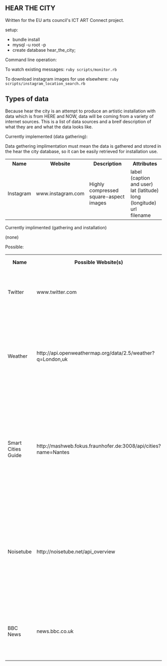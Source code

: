 HEAR THE CITY
-------------

Written for the EU arts council's ICT ART Connect project.

setup:

* bundle install
* mysql -u root -p
* create database hear_the_city;

Command line operation: 

To watch existing messages:
`ruby scripts/monitor.rb`

To download instagram images for use elsewhere:
`ruby scripts/instagram_location_search.rb`

Types of data
-------------

Because hear the city is an attempt to produce an artistic installation with data which is from HERE and NOW, data will be coming from a variety of internet sources. This is a list of data sources and a breif description of what they are and what the data looks like.

Currently implemented (data gathering):

Data gethering implimentation must mean the data is gathered and stored in the hear the city database, so it can be easily retrieved for installation use.

<table>
  <tr>
    <th>Name</th>
    <th>Website</th>
    <th>Description</th>
    <th>Attributes</th>
  </tr>
  <tr>
    <td>Instagram</td>
    <td>www.instagram.com</td>
    <td>Highly compressed square-aspect images</td>
    <td>
      label (caption and user)<br/>
      lat (latitude)<br/>
      long (longitude)<br/>
      url<br/>
      filename<br/>
    </td>
  </tr>
</table>

Currently implimented (gathering and installation)

(none)

Possible:

<table>
  <tr>
    <th>Name</th>
    <th>Possible Website(s)</th>
    <th>Description</th>
    <th>Possible<br/>Attributes</th>
  </tr>
  <tr>
    <td>Twitter</td>
    <td>www.twitter.com</td>
    <td>Short (up to 140 character) messages - things being said about that place</td>
    <td>
      tweet<br/>
      user<br/>
      lat<br/>
      long<br/>
    </td>
  </tr>
  <tr>
    <td>Weather</td>
    <td>http://api.openweathermap.org/data/2.5/weather?q=London,uk</td>
    <td>Weather data for the current time and place</td>
    <td>
      sunrise<br/>
      sunset<br/>
      weather summary (e.g. rain)<br/>
      temperature (also min and max)<br/>
      pressure<br/>
      humidity<br/>
      wind speed and direction<br/>
      amount of rain
    </td>
  </tr>
  <tr>
    <td>Smart Cities Guide</td>
    <td>http://mashweb.fokus.fraunhofer.de:3008/api/cities?name=Nantes</td>
    <td>General city and point of interest information, seems limited. (does not include Brussels or London, or anywhere in England or Belgium)</td>
    <td>
      <h4>City</h4>
      long<br/>
      lat<br/>
      description<br/>
      name<br/>
      image (url)<br/>
      <h4>POI</h4>
      name<br/>
      description<br/>
      image<br/>
      long<br/>
      lat
    </td>
  </tr>  
  <tr>
    <td>Noisetube</td>
    <td>http://noisetube.net/api_overview</td>
    <td>Noise level measurements in a given city - not sure about this, it looks good for finding past levels and change over time. Less so for here and now. Mostly this would be one figure. "how loud is here?"</td>
    <td>
      (noise measurements)<br/>
      lat<br/>
      long<br/>
      tags<br/>
      l (would appear to be actual noise level, possibly decibels)
    </td>
  </tr>
  <tr>
    <td>BBC News</td>
    <td>news.bbc.co.uk</td>
    <td>News RSS feeds, this get's fairly localised within the UK (counties and large cities), not so for Brussels.</td>
    <td>
      Healine<br/>
      sub-header (short paragraph)<br/>
      main body<br/>
      time posted
    </td>
    
  </tr>

</table>


